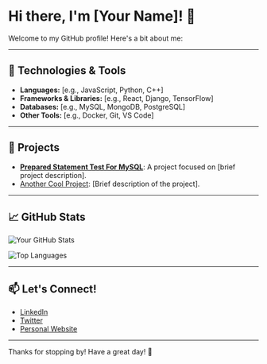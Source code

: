 # Hi there, I'm [Your Name]! 👋

Welcome to my GitHub profile! Here's a bit about me:

---

## 🔧 Technologies & Tools
- **Languages:** [e.g., JavaScript, Python, C++]
- **Frameworks & Libraries:** [e.g., React, Django, TensorFlow]
- **Databases:** [e.g., MySQL, MongoDB, PostgreSQL]
- **Other Tools:** [e.g., Docker, Git, VS Code]

---

## 🌟 Projects
- [**Prepared Statement Test For MySQL**](#): A project focused on [brief project description].
- [Another Cool Project](#): [Brief description of the project].

---

## 📈 GitHub Stats
![Your GitHub Stats](https://github-readme-stats.vercel.app/api?username=ishizhongqi&show_icons=true&theme=radical)

![Top Languages](https://github-readme-stats.vercel.app/api/top-langs/?username=ishizhongqi&layout=compact&theme=radical)

---

## 📫 Let's Connect!
- [LinkedIn](#)
- [Twitter](#)
- [Personal Website](#)

---

Thanks for stopping by! Have a great day! 🌟

